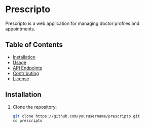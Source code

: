 # Prescripto

Prescripto is a web application for managing doctor profiles and appointments.

## Table of Contents

- [Installation](#installation)
- [Usage](#usage)
- [API Endpoints](#api-endpoints)
- [Contributing](#contributing)
- [License](#license)

## Installation

1. Clone the repository:
   ```sh
   git clone https://github.com/yourusername/prescripto.git
   cd prescripto
   ```
